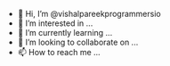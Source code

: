 - 👋 Hi, I’m @vishalpareekprogrammersio
- 👀 I’m interested in ...
- 🌱 I’m currently learning ...
- 💞️ I’m looking to collaborate on ...
- 📫 How to reach me ...

<!---
vishalpareekprogrammersio/vishalpareekprogrammersio is a ✨ special ✨ repository because its `README.md` (this file) appears on your GitHub profile.
You can click the Preview link to take a look at your changes.
--->
